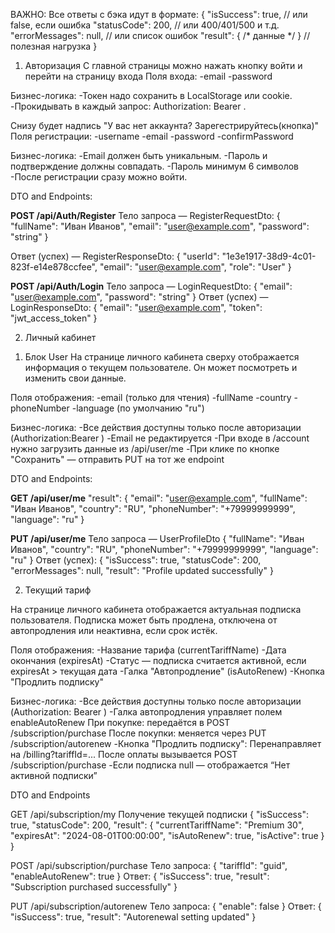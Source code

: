 ВАЖНО:
Все ответы с бэка идут в формате:
{
  "isSuccess": true,         // или false, если ошибка
  "statusCode": 200,         // или 400/401/500 и т.д.
  "errorMessages": null,     // или список ошибок
  "result": { /* данные */ } // полезная нагрузка
}


1) Авторизация 
С главной страницы можно нажать кнопку войти и перейти на страницу входа
Поля входа:
-email
-password

Бизнес-логика:
-Токен надо сохранить в LocalStorage или cookie.
-Прокидывать в каждый запрос: Authorization: Bearer <token>.

Снизу будет надпись "У вас нет аккаунта? Зарегестрируйтесь(кнопка)"
Поля регистрации:
-username
-email
-password
-confirmPassword

Бизнес-логика:
-Email должен быть уникальным.
-Пароль и подтверждение должны совпадать.
-Пароль минимум 6 символов
-После регистрации сразу можно войти.

DTO and Endpoints:

__POST /api/Auth/Register__
Тело запроса — RegisterRequestDto:
{
  "fullName": "Иван Иванов",
  "email": "user@example.com",
  "password": "string"
}

Ответ (успех) — RegisterResponseDto:
{
  "userId": "1e3e1917-38d9-4c01-823f-e14e878ccfee",
  "email": "user@example.com",
  "role": "User"
}

__POST /api/Auth/Login__
Тело запроса — LoginRequestDto:
{
  "email": "user@example.com",
  "password": "string"
}
Ответ (успех) — LoginResponseDto:
{
  "email": "user@example.com",
  "token": "jwt_access_token"
}


2) Личный кабинет

1. Блок User
На странице личного кабинета сверху отображается информация о текущем пользователе. Он может посмотреть и изменить свои данные.

Поля отображения:
-email (только для чтения)
-fullName
-country
-phoneNumber
-language (по умолчанию "ru")

Бизнес-логика:
-Все действия доступны только после авторизации
(Authorization:Bearer <token>)
-Email не редактируется
-При входе в /account нужно загрузить данные из /api/user/me
-При клике по кнопке "Сохранить" — отправить PUT на тот же endpoint

DTO and Endpoints:

__GET /api/user/me__
"result": {
    "email": "user@example.com",
    "fullName": "Иван Иванов",
    "country": "RU",
    "phoneNumber": "+79999999999",
    "language": "ru"
  }

__PUT /api/user/me__
Тело запроса — UserProfileDto
{
  "fullName": "Иван Иванов",
  "country": "RU",
  "phoneNumber": "+79999999999",
  "language": "ru"
}
Ответ (успех):
{
  "isSuccess": true,
  "statusCode": 200,
  "errorMessages": null,
  "result": "Profile updated successfully"
}


2. Текущий тариф

На странице личного кабинета отображается актуальная подписка пользователя. Подписка может быть продлена, отключена от автопродления или неактивна, если срок истёк.

Поля отображения:
-Название тарифа (currentTariffName)
-Дата окончания (expiresAt)
-Статус — подписка считается активной, если expiresAt > текущая дата
-Галка "Автопродление" (isAutoRenew)
-Кнопка "Продлить подписку"

Бизнес-логика:
-Все действия доступны только после авторизации (Authorization: Bearer <token>)
-Галка автопродления управляет полем enableAutoRenew
  При покупке: передаётся в POST /subscription/purchase
  После покупки: меняется через PUT /subscription/autorenew
-Кнопка "Продлить подписку":
  Перенаправляет на /billing?tariffId=...
  После оплаты вызывается POST /subscription/purchase
-Если подписка null — отображается “Нет активной подписки”

DTO and Endpoints

GET /api/subscription/my
Получение текущей подписки
{
  "isSuccess": true,
  "statusCode": 200,
  "result": {
    "currentTariffName": "Premium 30",
    "expiresAt": "2024-08-01T00:00:00",
    "isAutoRenew": true,
    "isActive": true 
  }
}

POST /api/subscription/purchase
Тело запроса:
{
  "tariffId": "guid",
  "enableAutoRenew": true
}
Ответ:
{
  "isSuccess": true,
  "result": "Subscription purchased successfully"
}

PUT /api/subscription/autorenew
Тело запроса:
{
  "enable": false
}
Ответ:
{
  "isSuccess": true,
  "result": "Autorenewal setting updated"
}


